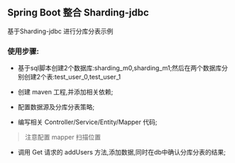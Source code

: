 ## Spring Boot 整合 Sharding-jdbc

基于Sharding-jdbc 进行分库分表示例

### 使用步骤:

* 基于sql脚本创建2个数据库:sharding_m0,sharding_m1;然后在两个数据库分别创建2个表:test_user_0,test_user_1

* 创建 maven 工程,并添加相关依赖;

* 配置数据源及分库分表策略;

* 编写相关 Controller/Service/Entity/Mapper 代码;

> 注意配置 mapper 扫描位置

* 调用 Get 请求的 addUsers 方法,添加数据,同时在db中确认分库分表的结果; 